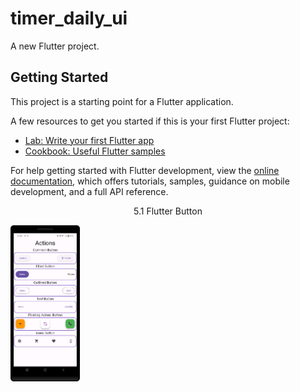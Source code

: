 # timer_daily_ui

A new Flutter project.

## Getting Started

This project is a starting point for a Flutter application.

A few resources to get you started if this is your first Flutter project:

- [Lab: Write your first Flutter app](https://docs.flutter.dev/get-started/codelab)
- [Cookbook: Useful Flutter samples](https://docs.flutter.dev/cookbook)

For help getting started with Flutter development, view the
[online documentation](https://docs.flutter.dev/), which offers tutorials,
samples, guidance on mobile development, and a full API reference.
<p style="text-align: center;">5.1 Flutter Button </p>
<p>
  <img src="https://github.com/harshdusane2103/timer_daily_ui/blob/master/button.png"width=22% height=35% align=center>
</p>
